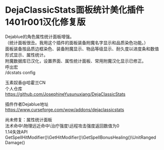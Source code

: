 # DejaClassicStats面板统计美化插件1401r001汉化修复版
  Dejablue的角色属性统计面板增强。  
  （统计面板很丑。我用这个插件的面板装备附魔名字显示和品质染色功能。）  
  面板装备按品质边框染色、装备附魔显示、物品等级显示、耐久度以进度条和数值形式显示、属性统计。  
  附魔数据库已汉化，设置界面、属性统计面板、常用附魔汉化显示已修正。  
  呼出宏  
  /dcstats config  
    
  玉素奴香@哈霍兰CN  
  个人仓库  
  https://github.com/JosephineYusunuxiang/DejaClassicStats 
  
  插件作者Dejablue地址  
  https://www.curseforge.com/wow/addons/dejaclassicstats  
     
  尚未修复：属性统计面板  
  法术命中\物理远近命中\治疗强度\远程攻击强度返回数值为0  
  1.14失效API  
  GetSpellHitModifier()\GetHitModifier()\GetSpellBonusHealing()\UnitRangedDamage() 
  
  
